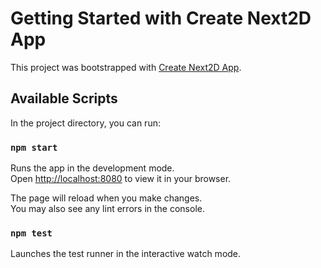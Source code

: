 # Getting Started with Create Next2D App

This project was bootstrapped with [Create Next2D App](https://github.com/Next2D/create-next2d-app).

## Available Scripts

In the project directory, you can run:

### `npm start`

Runs the app in the development mode.\
Open [http://localhost:8080](http://localhost:8080) to view it in your browser.

The page will reload when you make changes.\
You may also see any lint errors in the console.

### `npm test`

Launches the test runner in the interactive watch mode.
